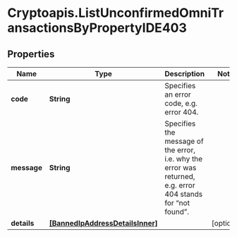 # Cryptoapis.ListUnconfirmedOmniTransactionsByPropertyIDE403

## Properties

Name | Type | Description | Notes
------------ | ------------- | ------------- | -------------
**code** | **String** | Specifies an error code, e.g. error 404. | 
**message** | **String** | Specifies the message of the error, i.e. why the error was returned, e.g. error 404 stands for “not found”. | 
**details** | [**[BannedIpAddressDetailsInner]**](BannedIpAddressDetailsInner.md) |  | [optional] 


